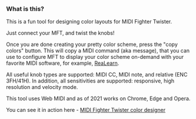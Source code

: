 ### What is this?

This is a fun tool for designing color layouts for MIDI Fighter Twister.

Just connect your MFT, and twist the knobs!

Once you are done creating your pretty color scheme, press the "copy colors" button. This will copy a MIDI command (aka message), that you can use to configure MFT to display your color scheme on-demand with your favorite MIDI software, for example, [ReaLearn](https://www.helgoboss.org/projects/realearn/ "By Helgoboss").

All useful knob types are supported: MIDI CC, MIDI note, and relative (ENC 3FH/41H). In addition, all sensitivities are supported: responsive, high resolution and velocity mode.

This tool uses Web MIDI and as of 2021 works on Chrome, Edge and Opera.

You can see it in action here - [MIDI Fighter Twister color designer](https://www.stereokai.com/midi-fighter-twister-color-designer "See it in action!")
